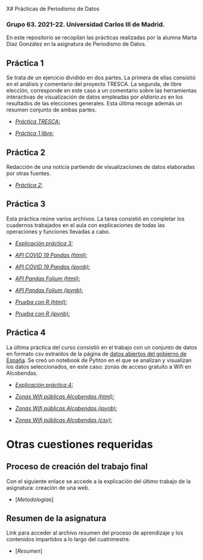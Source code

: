 X# Prácticas de Periodismo de Datos 

### Grupo 63. 2021-22. Universidad Carlos III de Madrid. 
En este repositorio se recopilan las prácticas realizadas por la alumna Marta Díaz González en la asignatura de Periodismo de Datos. 

## Práctica 1

Se trata de un ejercicio dividido en dos partes. La primera de ellas consistió en el análisis y comentario del proyecto TRESCA. La segunda, de libre elección, corresponde en este caso a un comentario sobre las herramientas interactivas de visualización de datos empleadas por *eldiario.es* en los resultados de las elecciones generales. Esta última recoge además un resumen conjunto de ambas partes. 

- [*Práctica TRESCA:*](https://github.com/Pontedatos/MartaDiaz/blob/main/practica-1-tresca.md)

- [*Práctica 1 libre:*](https://github.com/Pontedatos/MartaDiaz/blob/main/practica-1-libre.md)

## Práctica 2

Redacción de una noticia partiendo de visualizaciones de datos elaboradas por otras fuentes. 

- [*Práctica 2:*]( https://github.com/Pontedatos/MartaDiaz/blob/main/practica-2.md)

## Práctica 3 

Esta práctica reúne varios archivos. La tarea consistió en completar los cuadernos trabajados en el aula con explicaciones de todas las operaciones y funciones llevadas a cabo. 

- [*Explicación práctica 3:*]( https://github.com/Pontedatos/MartaDiaz/blob/main/practica-3.md)

- [*API COVID 19 Pandas (html):*]( https://github.com/Pontedatos/MartaDiaz/blob/main/python-api-covid19-pandas.html)

- [*API COVID 19 Pandas (ipynb):*]( https://github.com/Pontedatos/MartaDiaz/blob/main/python-api-covid19-pandas.ipynb)

- [*API Pandas Folium (html):*]( https://github.com/Pontedatos/MartaDiaz/blob/main/api-pandas-folium.html)

- [*API Pandas Folium (ipynb):*]( https://github.com/Pontedatos/MartaDiaz/blob/main/api-pandas-folium.ipynb)

- [*Prueba con R (html):*]( https://github.com/Pontedatos/MartaDiaz/blob/main/probando-con-r.html)

- [*Prueba con R (ipynb):*]( https://github.com/Pontedatos/MartaDiaz/blob/main/api-pandas-folium.ipynb)


## Práctica 4

La última práctica del curso consistió en el trabajo con un conjunto de datos en formato csv extraídos de la página de [datos abiertos del gobierno de España](https://datos.gob.es/es/). Se creó un notebook de Pyhton en el que se analizan y visualizan los datos seleccionados, en este caso: zonas de acceso gratuito a Wifi en Alcobendas. 

- [*Explicación práctica 4:*]( https://github.com/Pontedatos/MartaDiaz/blob/main/practica-4.md)

- [*Zonas Wifi públicas Alcobendas (html):*]( https://github.com/Pontedatos/MartaDiaz/blob/main/practica-4.html)

- [*Zonas Wifi públicas Alcobendas (ipynb):*]( https://github.com/Pontedatos/MartaDiaz/blob/main/python-api-covid19-pandas.ipynb)

- [*Zonas Wifi públicas Alcobendas (csv):*]( https://github.com/Pontedatos/MartaDiaz/blob/main/practica-4.csv)


# Otras cuestiones requeridas

## Proceso de creación del trabajo final

Con el siguiente enlace se accede a la explicación del último trabajo de la asignatura: creación de una web. 

- [*Metodologías*]

## Resumen de la asignatura 

Link para acceder al archivo resumen del proceso de aprendizaje y los contenidos impartidos a lo largo del cuatrimestre. 

- [*Resumen*]

